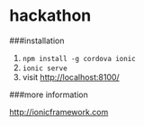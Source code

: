 # hackathon


###installation

1. <code>npm install -g cordova ionic</code>
2. <code>ionic serve</code>
3. visit <a href="http://localhost:8100/">http://localhost:8100/</a>


###more information

http://ionicframework.com
